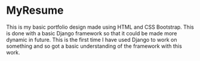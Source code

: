 # MyResume
This is my basic portfolio design made using HTML and CSS Bootstrap.
This is done with a basic Django framework so that it could be made more dynamic in future.
This is the first time I have used Django to work on something and so got a basic understanding of the framework with this work.
